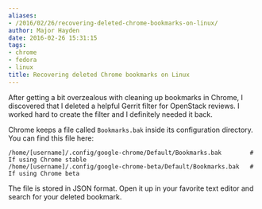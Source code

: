 ```yaml
---
aliases:
- /2016/02/26/recovering-deleted-chrome-bookmarks-on-linux/
author: Major Hayden
date: 2016-02-26 15:31:15
tags:
- chrome
- fedora
- linux
title: Recovering deleted Chrome bookmarks on Linux
---
```


After getting a bit overzealous with cleaning up bookmarks in Chrome, I discovered that I deleted a helpful Gerrit filter for OpenStack reviews. I worked hard to create the filter and I definitely needed it back.

Chrome keeps a file called `Bookmarks.bak` inside its configuration directory. You can find this file here:

```
/home/[username]/.config/google-chrome/Default/Bookmarks.bak        # If using Chrome stable
/home/[username]/.config/google-chrome-beta/Default/Bookmarks.bak   # If using Chrome beta
```


The file is stored in JSON format. Open it up in your favorite text editor and search for your deleted bookmark.